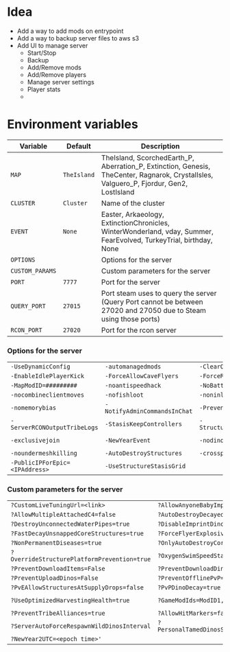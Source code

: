 # Idea

- Add a way to add mods on entrypoint
- Add a way to backup server files to aws s3
- Add UI to manage server
  - Start/Stop
  - Backup
  - Add/Remove mods
  - Add/Remove players
  - Manage server settings
  - Player stats
  -

# Environment variables

| Variable        | Default     | Description                                                                                                                             |
| --------------- | ----------- | --------------------------------------------------------------------------------------------------------------------------------------- |
| `MAP`           | `TheIsland` | TheIsland, ScorchedEarth_P, Aberration_P, Extinction, Genesis, TheCenter, Ragnarok, CrystalIsles, Valguero_P, Fjordur, Gen2, LostIsland |
| `CLUSTER`       | `Cluster`   | Name of the cluster                                                                                                                     |
| `EVENT`         | `None`      | Easter, Arkaeology, ExtinctionChronicles, WinterWonderland, vday, Summer, FearEvolved, TurkeyTrial, birthday, None                      |
| `OPTIONS`       |             | Options for the server                                                                                                                  |
| `CUSTOM_PARAMS` |             | Custom parameters for the server                                                                                                        |
| `PORT`          | `7777`      | Port for the server                                                                                                                     |
| `QUERY_PORT`    | `27015`     | Port steam uses to query the server (Query Port cannot be between 27020 and 27050 due to Steam using those ports)                       |
| `RCON_PORT`     | `27020`     | Port for the rcon server                                                                                                                |

### Options for the server

|                                |                              |                                                       |                        |
| ------------------------------ | ---------------------------- | ----------------------------------------------------- | ---------------------- |
| `-UseDynamicConfig`            | `-automanagedmods`           | `-ClearOldItems`                                      | `-culture=??`          |
| `-EnableIdlePlayerKick`        | `-ForceAllowCaveFlyers`      | `-ForceRespawnDinos`                                  | `-gameplaylogging`     |
| `-MapModID=#########`          | `-noantispeedhack`           | `-NoBattlEye`                                         | `-NoBiomeWalls`        |
| `-nocombineclientmoves`        | `-nofishloot`                | `-noninlinesaveload`                                  | `-nomansky`            |
| `-nomemorybias`                | `-NotifyAdminCommandsInChat` | `-PreventHibernation`                                 | `-servergamelog`       |
| `-ServerRCONOutputTribeLogs`   | `-StasisKeepControllers`     | `-StructureDestructionTag=DestroySwampSnowStructures` | `-usecache`            |
| `-exclusivejoin`               | `-NewYearEvent`              | `-nodinos`                                            | `-noundermeshchecking` |
| `-noundermeshkilling`          | `-AutoDestroyStructures`     | `-crossplay`                                          | `-epiconly`            |
| `-PublicIPForEpic=<IPAddress>` | `-UseStructureStasisGrid`    |                                                       |

### Custom parameters for the server

|                                             |                                             |                                                  |                                           |
| ------------------------------------------- | ------------------------------------------- | ------------------------------------------------ | ----------------------------------------- |
| `?CustomLiveTuningUrl=<link>`               | `?AllowAnyoneBabyImprintCuddle=true`        | `?AllowCrateSpawnsOnTopOfStructures=true`        | `?AllowFlyingStaminaRecovery=false`       |
| `?AllowMultipleAttachedC4=false`            | `?AutoDestroyDecayedDinos=true`             | `?ClampItemSpoilingTimes=true`                   | `?ClampItemStats=true`                    |
| `?DestroyUnconnectedWaterPipes=true`        | `?DisableImprintDinoBuff=true`              | `?EnableExtraStructurePreventionVolumes=true`    | `?ExtinctionEventTimeInterval=2592000`    |
| `?FastDecayUnsnappedCoreStructures=true`    | `?ForceFlyerExplosives=true`                | `?MaxPersonalTamedDinos=Number`                  | `?MinimumDinoReuploadInterval=xxxx`       |
| `?NonPermanentDiseases=true`                | `?OnlyAutoDestroyCoreStructures=true`       | `?OnlyDecayUnsnappedCoreStructures=true`         | `?OverrideOfficialDifficulty=5.0`         |
| `?OverrideStructurePlatformPrevention=true` | `?OxygenSwimSpeedStatMultiplier=1.0`        | `?PreventDiseases=true`                          | `?PreventDownloadSurvivors=False`         |
| `?PreventDownloadItems=False`               | `?PreventDownloadDinos=False`               | `?PreventUploadSurvivors=False`                  | `?PreventUploadItems=False`               |
| `?PreventUploadDinos=False`                 | `?PreventOfflinePvP=true`                   | `?PreventOfflinePvPInterval=900`                 | `?PreventSpawnAnimations=false`           |
| `?PvEAllowStructuresAtSupplyDrops=false`    | `?PvPDinoDecay=true`                        | `?ShowFloatingDamageText=true`                   | `?TribeLogDestroyedEnemyStructures=true`  |
| `?UseOptimizedHarvestingHealth=true`        | `?GameModIds=ModID1,ModID2`                 | `?ForceAllStructureLocking=true`                 | `?AutoDestroyOldStructuresMultiplier=1.0` |
| `?PreventTribeAlliances=true`               | `?AllowHitMarkers=false`                    | `?ServerCrosshair=false`                         | `?PreventMateBoost=true`                  |
| `?ServerAutoForceRespawnWildDinosInterval`  | `?PersonalTamedDinosSaddleStructureCost=19` | `?IgnoreLimitMaxStructuresInRangeTypeFlag=false` | `?NewYear1UTC=<epoch time>`               |
| `?NewYear2UTC=<epoch time>'`                |
